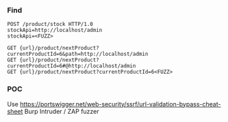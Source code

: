 ### Find
```
POST /product/stock HTTP/1.0
stockApi=http://localhost/admin
stockApi=<FUZZ>

GET {url}/product/nextProduct?currentProductId=6&path=http://localhost/admin
GET {url}/product/nextProduct?currentProductId=6#@http://localhost/admin
GET {url}/product/nextProduct?currentProductId=6<FUZZ>
```

### POC
Use https://portswigger.net/web-security/ssrf/url-validation-bypass-cheat-sheet
Burp Intruder / ZAP fuzzer
